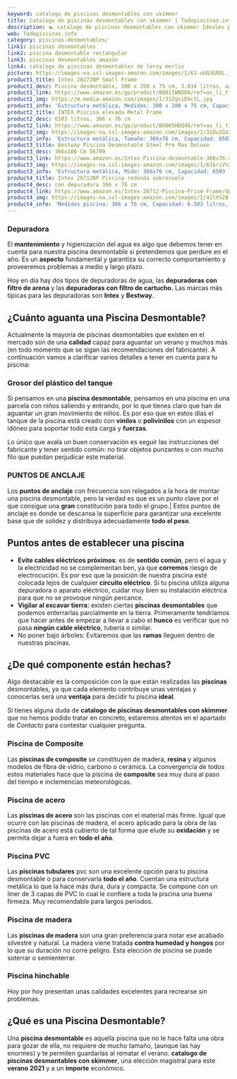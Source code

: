 ```yaml
---
keyword: catalogo de piscinas desmontables con skimmer
title: Catalogo de piscinas desmontables con skimmer | Todopiscinas.info
description: 🏊 catalogo de piscinas desmontables con skimmer Ideales para este verano 2021. Aquí puedes comprar catalogo de piscinas desmontables con skimmer y comparar con otras similares. No dejes escapar catalogo de piscinas desmontables con skimmer a un precio realmente tentador.
web: Todopiscinas.info
category: piscinas-desmontables/
link1: piscinas desmontables
link2: piscina desmontable rectangular
link3: piscinas desmontables amazon
link4: catalogo de piscinas desmontables de leroy merlin
picture: https://images-na.ssl-images-amazon.com/images/I/61-uUQ3GR8L.jpg
product1_title: Intex 28272NP Small Frame
product1_desc: Piscina desmontable, 300 x 200 x 75 cm, 3.834 litros, azul
product1_link: https://www.amazon.es/gp/product/B001IWNDDA/ref=as_li_tl?ie=UTF8&camp=3638&creative=24630&creativeASIN=B001IWNDDA&linkCode=as2&tag=todopiscinas0e-21&linkId=25b9d647487c889cb6ef56ed63f50ca1
product1_img: https://m.media-amazon.com/images/I/31ZqsiEkctL.jpg
product1_info: 'Estructura metálica, Medidas: 300 x 200 x 75 cm, Capacidad: 3.834 litros, Para 6 personas (+ 6 años), Fácil montaje, Forma rectangular'
product2_title: INTEX Piscina elevada Metal Frame
product2_desc: 6503 litros, 366 x 76 cm
product2_link: https://www.amazon.es/gp/product/B0065HDQ4O/ref=as_li_tl?ie=UTF8&camp=3638&creative=24630&creativeASIN=B0065HDQ4O&linkCode=as2&tag=todopiscinas0e-21&linkId=ed2430e3ba564d3527ee103df33ed7b3
product2_img: https://images-na.ssl-images-amazon.com/images/I/31Ou2GV2SAL.jpg
product2_info: 'Estructura metálica, Tamaño: 366x76 cm, Capacidad: 6503 litros, Forma circular, De 4 a 7 personas (+6 años)'
product3_title: Bestway Piscina Desmontable Steel Pro Max Deluxe
product3_desc: 366x100 Cm 56709
product3_link: https://www.amazon.es/Intex-Piscina-desmontable-366x76-28210NP/dp/B0065HDQ4O?__mk_es_ES=%C3%85M%C3%85%C5%BD%C3%95%C3%91&crid=25UQGV9HG2INI&dchild=1&keywords=piscinas+desmontables&qid=1615854176&sprefix=piscinas+dem%2Caps%2C201&sr=8-5&linkCode=ll1&tag=todopiscinas0e-21&linkId=34f200977c6cbaab1f3f4d9ac0e64755&language=es_ES&ref_=as_li_ss_tl
product3_img: https://images-na.ssl-images-amazon.com/images/I/616riV%2BiY3L.jpg
product3_info: 'Estructura metálica, Mide: 366x76 cm, Capacidad: 6503 litros, De 4 a 7 personas mayores de 6 años, Forma circular, Tecnología Super-Tough'
product4_title: Intex 26712NP Piscina redonda sobresuelo
product4_desc: con depuradora 366 x 76 cm
product4_link: https://www.amazon.es/Intex-26712-Piscina-Prism-Frame/dp/B07FB823GL?__mk_es_ES=%C3%85M%C3%85%C5%BD%C3%95%C3%91&dchild=1&keywords=piscinas+desmontables+con+depuradora&qid=1615936418&sr=8-5&linkCode=ll1&tag=todopiscinas0e-21&linkId=d98699de7830cd471766fa1daa36de34&language=es_ES&ref_=as_li_ss_tl
product4_img: https://images-na.ssl-images-amazon.com/images/I/41lX%2B-YpibL.jpg
product4_info: 'Medidas piscina: 366 x 76 cm, Capacidad: 6.503 litros, Incluye depuradora de cartucha A, Lona resistente triple capa'
---
```




### Depuradora

El **mantenimiento** y higienización del agua es algo que debemos tener en cuenta para nuestra piscina desmontable si pretendemos que perdure en el año. Es un **aspecto** fundamental y garantiza su correcto comportamiento y proveeremos problemas a medio y largo plazo.

Hoy en día hay dos tipos de depuradoras de agua, las **depuradoras con filtro de arena** y  las **depuradoras** **con filtro de cartucho.** Las marcas más típicas para las depuradoras son **Intex** y **Bestway**.


## ¿Cuánto aguanta una Piscina Desmontable?

Actualmente la mayoría de piscinas desmontables que existen en el mercado son de una **calidad** capaz para aguantar un verano y muchos más (en todo momento que se sigan las recomendaciones del fabricante). A continuación vamos a clarificar varios detalles a tener en cuenta para tu piscina:


### Grosor del plástico del tanque

Si pensamos en una **piscina desmontable**, pensamos en una piscina en una parcela con niños saliendo y entrando, por lo que tienes claro que han de aguantar un gran movimiento de niños. Es por eso que en estos días el tanque de la piscina está creado con **vinilos** o **polivinilos** con un espesor idóneo para soportar todo esta carga y **fuerzas**.

Lo único que avala un	 buen conservación es seguir las instrucciones del fabricante y tener sentido común: no tirar objetos punzantes o con mucho filo que puedan perjudicar este material.


### PUNTOS DE ANCLAJE

Los **puntos de anclaje** con frecuencia son relegados a la hora de montar una piscina desmontable, pero la verdad es que es un punto clave por el que consigue una **gran** constitución para todo el grupo.| Estos puntos de anclaje es donde se descansa la superficie para garantizar una excelente base que de solidez y distribuya adecuadamente **todo el peso**.

<stats-list :link1=link1 :link2=link2 :link3=link3 :link4=link4 :category=category></stats-list>

<brand-panel :title=product1_title :desc=product1_desc :img=product1_img :link=product1_link></brand-panel>


## Puntos antes de establecer una piscina



*   **Evite cables eléctricos próximos**: es de **sentido común**, pero el agua y la electricidad no se complementan ben, ya que **corremos** riesgo de electrocución. Es por eso que la posición de nuestra piscina esté colocada lejos de cualquier **circuito eléctrico**. Si tu piscina utiliza alguna depuradora o aparato eléctrico, cuidar muy bien su instalación eléctrica para que no se provoque ningún percance.
*   **Vigilar al excavar tierra:** existen ciertas **piscinas desmontables** que podemos enterrarlas parcialmente en la tierra. Primeramente tendríamos que hacer antes de empezar a llevar a cabo el **hueco** es verificar que no pasa **ningún cable eléctrico**, tubería o similar.
*   No poner bajo árboles: Evitaremos que las **ramas** lleguen dentro de nuestras piscinas.

<external-banner></external-banner>



## ¿De qué componente están hechas?

Algo destacable es la composición con la que están realizadas las **piscinas** desmontables, ya que cada elemento contribuye unas ventajas y conocerlas  será una **ventaja** para decidir tu piscina **ideal**.

Si tienes alguna duda de **catalogo de piscinas desmontables con skimmer** que no hemos podido tratar en concreto, estaremos atentos en el apartado de _Contacto_ para contestar cualquier pregunta.


### Piscina de Composite

Las **piscinas de composite** se constituyen de madera, **resina** y algunos modelos de fibra de vidrio, carbono o cerámica. La convergencia de todos estos materiales hace que la piscina de **composite** sea muy dura al paso del tiempo e inclemencias meteorológicas.


### Piscina de acero

Las **piscinas de acero** son las piscinas con el material más firme. Igual que ocurre con las piscinas de madera, el acero aplicado para la obra de las piscinas de acero está cubierto de tal forma que elude su **oxidación** y se permita dejar a fuera en **todo el año**.


### Piscina  PVC

Las **piscinas tubulares** pvc son una excelente opción para tu piscina desmontable o para conservarla **todo el año**. Cuentan una estructura metálica lo que la hace más dura, dura y compacta. Se compone con un liner de 3 capas de PVC lo cual le confiere a toda la piscina una buena firmeza. Muy recomendable para largos periodos.


### Piscina de madera

Las **piscinas de madera** son una gran preferencia para notar ese acabado silvestre y natural. La madera viene tratada **contra humedad y hongos** por lo que su duración no corre peligro. Esta elección de piscina se puede soterrar o semienterrar.


### Piscina hinchable

 Hoy por hoy presentan unas calidades excelentes para recrearse sin problemas.
## ¿Qué es una Piscina Desmontable?

Una **piscina desmontable** es aquella piscina que no le hace falta una obra para gozar de ella, no requiere de mucho tamaño, (aunque las hay enormes) y te permiten guardarlas al rematar el verano.  **catalogo de piscinas desmontables con skimmer**, una elección magistral para este **verano 2021** y a un **importe** económico.